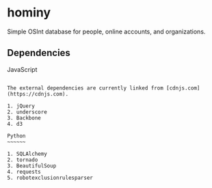 hominy
======

Simple OSInt database for people, online accounts, and organizations.


Dependencies
------------

JavaScript
~~~~~~~~~~

The external dependencies are currently linked from [cdnjs.com](https://cdnjs.com).

1. jQuery
2. underscore
3. Backbone
4. d3

Python
~~~~~~

1. SQLAlchemy
2. tornado
3. BeautifulSoup
4. requests
5. robotexclusionrulesparser
